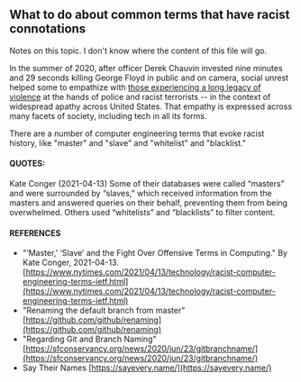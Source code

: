 ## What to do about common terms that have racist connotations  

Notes on this topic.  I don't know where the content of this file will go.  

In the summer of 2020, after officer Derek Chauvin invested nine minutes and 29 seconds killing George Floyd in public and on camera, social unrest helped some to empathize with [those experiencing a long legacy of violence](https://sayevery.name/) at the hands of police and racist terrorists -- in the context of widespread apathy across United States.  That empathy is expressed across many facets of society, including tech in all its forms.

There are a number of computer engineering terms that evoke racist history, like "master" and "slave" and "whitelist" and "blacklist."  

#### QUOTES:  
Kate Conger (2021-04-13) Some of their databases were called “masters” and were surrounded by “slaves,” which received information from the masters and answered queries on their behalf, preventing them from being overwhelmed. Others used “whitelists” and “blacklists” to filter content.  


#### REFERENCES  

* "‘Master,’ ‘Slave’ and the Fight Over Offensive Terms in Computing." By Kate Conger, 2021-04-13. [https://www.nytimes.com/2021/04/13/technology/racist-computer-engineering-terms-ietf.html](https://www.nytimes.com/2021/04/13/technology/racist-computer-engineering-terms-ietf.html)  
* "Renaming the default branch from master" [https://github.com/github/renaming](https://github.com/github/renaming)  
* "Regarding Git and Branch Naming" [https://sfconservancy.org/news/2020/jun/23/gitbranchname/](https://sfconservancy.org/news/2020/jun/23/gitbranchname/)  
* Say Their Names [https://sayevery.name/](https://sayevery.name/)  
